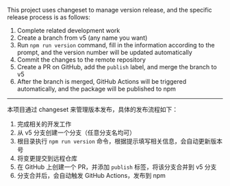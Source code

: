 This project uses changeset to manage version release, and the specific release process is as follows:

1. Complete related development work
2. Create a branch from v5 (any name you want)
3. Run `npm run version` command, fill in the information according to the prompt, and the version number will be updated automatically
4. Commit the changes to the remote repository
5. Create a PR on GitHub, add the `publish` label, and merge the branch to v5
6. After the branch is merged, GitHub Actions will be triggered automatically, and the package will be published to npm

---

本项目通过 changeset 来管理版本发布，具体的发布流程如下：

1. 完成相关的开发工作
2. 从 v5 分支创建一个分支（任意分支名均可）
3. 根目录执行 `npm run version` 命令，根据提示填写相关信息，会自动更新版本号
4. 将变更提交到远程仓库
5. 在 GitHub 上创建一个 PR，并添加 `publish` 标签，将该分支合并到 v5 分支
6. 分支合并后，会自动触发 GitHub Actions，发布到 npm
